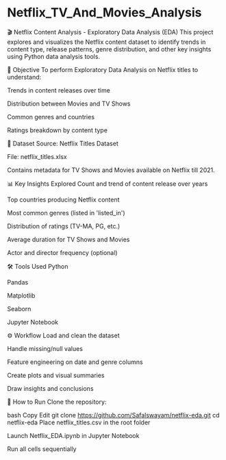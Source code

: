 # Netflix_TV_And_Movies_Analysis
🎬 Netflix Content Analysis - Exploratory Data Analysis (EDA)
This project explores and visualizes the Netflix content dataset to identify trends in content type, release patterns, genre distribution, and other key insights using Python data analysis tools.

🎯 Objective
To perform Exploratory Data Analysis on Netflix titles to understand:

Trends in content releases over time

Distribution between Movies and TV Shows

Common genres and countries

Ratings breakdown by content type

📂 Dataset
Source: Netflix Titles Dataset

File: netflix_titles.xlsx

Contains metadata for TV Shows and Movies available on Netflix till 2021.

📊 Key Insights Explored
Count and trend of content release over years

Top countries producing Netflix content

Most common genres (listed in 'listed_in')

Distribution of ratings (TV-MA, PG, etc.)

Average duration for TV Shows and Movies

Actor and director frequency (optional)

🛠️ Tools Used
Python

Pandas

Matplotlib

Seaborn

Jupyter Notebook

⚙️ Workflow
Load and clean the dataset

Handle missing/null values

Feature engineering on date and genre columns

Create plots and visual summaries

Draw insights and conclusions

🧪 How to Run
Clone the repository:

bash
Copy
Edit
git clone https://github.com/Safalswayam/netflix-eda.git
cd netflix-eda
Place netflix_titles.csv in the root folder

Launch Netflix_EDA.ipynb in Jupyter Notebook

Run all cells sequentially
